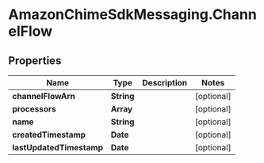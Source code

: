 # AmazonChimeSdkMessaging.ChannelFlow

## Properties

Name | Type | Description | Notes
------------ | ------------- | ------------- | -------------
**channelFlowArn** | **String** |  | [optional] 
**processors** | **Array** |  | [optional] 
**name** | **String** |  | [optional] 
**createdTimestamp** | **Date** |  | [optional] 
**lastUpdatedTimestamp** | **Date** |  | [optional] 


